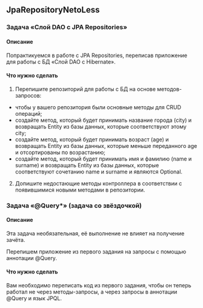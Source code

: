 ## JpaRepositoryNetoLess
### Задача «Слой DAO c JPA Repositories»
#### Описание
Попрактикуемся в работе с JPA Repositories, переписав приложение для работы с БД «Слой DAO c Hibernate».

#### Что нужно сделать

1. Перепишите репозиторий для работы с БД на основе методов-запросов:
 - чтобы у вашего репозитория были основные методы для CRUD операций;
 - создайте метод, который будет принимать название города (city) и возвращать Entity из базы данных, которые соответствуют этому city;
 - создайте метод, который будет принимать возраст (age) и возвращать Entity из базы данных, которые меньше переданного age и отсортированы по возрастанию;
 - создайте метод, который будет принимать имя и фамилию (name и surname) и возвращать Entity из базы данных, которые соответствуют сочетанию name и surname и являются Optional.
2. Допишите недостающие методы контроллера в соответствии с появившимися новыми методами в репозитории.

### Задача «@Query*» (задача со звёздочкой)
#### Описание
Эта задача необязательная, её выполнение не влияет на получение зачёта.

Перепишем приложение из первого задания на запросы с помощью аннотации @Query.

#### Что нужно сделать

Вам необходимо переписать код из первого задания, чтобы он теперь работал не через методы-запросы, а через запросы в аннотации @Query и язык JPQL.
